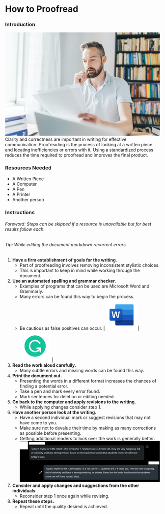 # How to Proofread 
### Introduction
![](ManReads.png)
Clarity and correctness are important in writing for effective communication. Proofreading is the process of looking at a written piece and locating inefficiencies or errors with it. Using a standardized process reduces the time required to proofread and improves the final product. 

### Resources Needed

*   A Written Piece
*   A Computer
*   A Pen
*   A Printer
*   Another person

### Instructions

###### _Foreword: Steps can be skipped if a resource is unavailable but for best results follow each._
###### _Tip: While editing the document markdown recurrent errors._

1. **Have a firm establishment of goals for the writing.**
    * Part of proofreading involves removing inconsistent stylistic choices. 
    * This is important to keep in mind while working through the document.
2.  **Use an automated spelling and grammar checker.**
    * Examples of programs that can be used are Microsoft Word and Grammarly.
    * Many errors can be found this way to begin the process.  
    * Be cautious as false positives can occur.
	| ![](WordIcon.png) | ![](GrammarlyIcon.png) |
3. **Read the work aloud carefully.**
    * Many subtle errors and missing words can be found this way.
4. **Print the document out.**
    * Presenting the words in a different format increases the chances of finding a potential error.
    * Take a pen and mark every error found.
    * Mark sentences for deletion or editing needed.
5. **Go back to the computer and apply revisions to the writing.**
    * While applying changes consider step 1.
6. **Have another person look at the writing.**
    * Have a second individual mark or suggest revisions that may not have come to you.
    * Make sure not to devalue their time by making as many corrections as possible before presenting.
    * Getting additional readers to look over the work is generally better.
	![](Proofread.png)
7. **Consider and apply changes and suggestions from the other individuals**
    * Reconsider step 1 once again while revising.
8. **Repeat these steps.**
    * Repeat until the quality desired is achieved.
